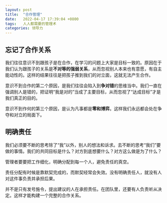 ```yaml
---
layout: post
title:  "合作管理"
date:   2022-04-17 17:39:04 +0800
tags:   人人都需要的管理术
categories: 领导力
---
```


## 忘记了合作关系

我们往往意识不到跟孩子是在合作，在学习的问题上大家是目标一致的。原因在于我们认为跟孩子的关系是**不对等的强弱关系**，从而忽视别人本来也有意愿，有自主能动性的。这样的结果往往是把孩子推到我们的对立面，这就无法产生合作。

意识不到合作的第二个原因，是我们往往会陷入到**争对错**的思维当中。我们一直在强调别人是错的，把证明“我是对的”当成了主要目标，从而忽视了“达成目标”才是我们真正的目的。

意识不到作何的第三个原因，是认为凡事都是**零和博弈**。这样我们永远都会处在争夺和对立的局面下。

## 明确责任

我们必须要不断的思考除了“我”以外，别人的想法和诉求。去不断的思考“我们”要做的事情。我们的共同目标是什么？对方到底想要什么？对方这么做是为了什么？

管理者要要把工作细化，明确分配到每一个人，避免责任的真空。

责任分配有时候是靠默契完成的，而默契经常会失效。没有明确责任人，就没有人对这件事负责并承担后果。

并不是只有发号施令，提出建议的人在承担责任。在团队里，还要有人负责听从决定。这样才能构建一个完整的合作关系。